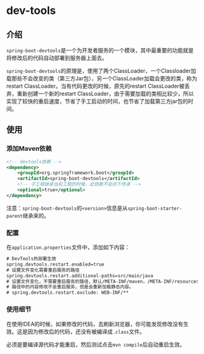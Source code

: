 # dev-tools

## 介绍

`spring-boot-devtools`是一个为开发者服务的一个模块，其中最重要的功能就是将修改后的代码自动部署到服务器上面去。

`spring-boot-devtools`的原理是，使用了两个ClassLoader，一个Classloader加载那些不会改变的类（第三方Jar包），另一个ClassLoader加载会更改的类，称为  restart ClassLoader。当有代码更改的时候，原先的restart ClassLoader被丢弃，重新创建一个新的restart ClassLoader，由于需要加载的类相比较少，所以实现了较快的重启速度，节省了手工启动的时间，也节省了加载第三方jar包的时间。

## 使用

### 添加Maven依赖

```xml
<!-- devtools依赖 -->
<dependency>
    <groupId>org.springframework.boot</groupId>
    <artifactId>spring-boot-devtools</artifactId>
    <!-- 子工程继承当前工程的时候，此依赖不会向下传递 -->
    <optional>true</optional>
</dependency>
```

注意：`spring-boot-devtools`的`<version>`信息是从`spring-boot-starter-parent`继承来的。

### 配置

在`application.properties`文件中，添加如下内容：

```txt
# DevTools热部署生效
spring.devtools.restart.enabled=true
# 设置文件变化需要重启服务的路径
spring.devtools.restart.additional-paths=src/main/java
# 设置文件变化，不需要重启服务的路径，默认/META-INF/maven，/META-INF/resources，/resources，/static，/templates，/public
# 路径中的内容修改不会重启服务，但是会重新加载静态内容。
# spring.devtools.restart.exclude: WEB-INF/**
```

### 使用细节

在使用IDEA的时候，如果修改的代码，去刷新浏览器，你可能发现修改没有生效。这是因为修改后的代码，还没有被编译成`.class`文件。

必须是要编译源代码才能重启，然后测试点击`mvn compile`后自动重启生效。
